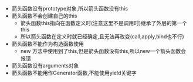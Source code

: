 - 箭头函数没有prototype对象,所以箭头函数没有this
- 箭头函数不会创建自己的this
  - 箭头函数this指向在函数定义时(注意这里不是调用时)继承了外层的第一个this
  - 所以箭头函数在定义时就已经确定,且无法再改变(call,apply,bind也不行)
- 箭头函数不能作为构造函数使用
  - new 方法中使用到了this,但是箭头函数没有this,所以new一个箭头函数会报错
- 箭头函数没有arguments对象
- 箭头函数不能用作Generator函数,不能使用yield关键字

